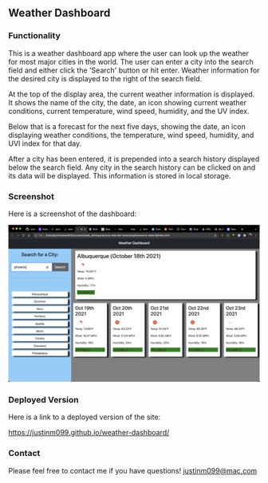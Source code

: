 ## Weather Dashboard



### Functionality

This is a weather dashboard app where the user can look up the weather for most major cities in the world. 
The user can enter a city into the search field and either click the 'Search' button or hit enter.
Weather information for the desired city is displayed to the right of the search field.

At the top of the display area, the current weather information is displayed. It shows the name of the city, the date, 
an icon showing current weather conditions, current temperature, wind speed, humidity, and the UV index.

Below that is a forecast for the next five days, showing the date, an icon displaying weather conditions, the temperature, 
wind speed, humidity, and UVI index for that day.

After a city has been entered, it is prepended into a search history displayed below the search field. Any city in the search history can be clicked on and its data will be displayed. This information is stored in local storage. 



### Screenshot


Here is a screenshot of the dashboard: 

![screenshot](weather-dashboard-screenshot.png)



### Deployed Version


Here is a link to a deployed version of the site:

https://justinm099.github.io/weather-dashboard/



### Contact


Please feel free to contact me if you have questions! justinm099@mac.com